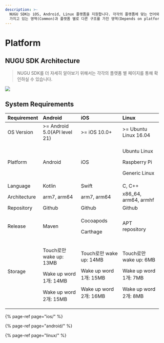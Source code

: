 ```yaml
---
description: >-
  NUGU SDK는 iOS, Android, Linux 플랫폼을 지원합니다. 각각의 플랫폼에 맞는 언어와 특성을 따르고 있으며, 동일한 구조를
  가지고 있는 영역(Common)과 플랫폼 별로 다른 구조를 가진 영역(Depends on platform)이 구분되어 있습니다.
---
```


# Platform

## NUGU SDK Architecture

> NUGU SDK를 더 자세히 알아보기 위해서는 각각의 플랫폼 별 페이지를 통해 확인하실 수 있습니다.

![](../../.gitbook/assets/image-23.png)

## System Requirements

<table>
  <thead>
    <tr>
      <th style="text-align:left">Requirement</th>
      <th style="text-align:left">Android</th>
      <th style="text-align:left">iOS</th>
      <th style="text-align:left">Linux</th>
    </tr>
  </thead>
  <tbody>
    <tr>
      <td style="text-align:left">OS Version</td>
      <td style="text-align:left">&gt;= Android 5.0(API level 21)</td>
      <td style="text-align:left">&gt;= iOS 10.0+</td>
      <td style="text-align:left">&gt;= Ubuntu Linux 16.04</td>
    </tr>
    <tr>
      <td style="text-align:left">Platform</td>
      <td style="text-align:left">Android</td>
      <td style="text-align:left">iOS</td>
      <td style="text-align:left">
        <p>Ubuntu Linux</p>
        <p>Raspberry Pi</p>
        <p>Generic Linux</p>
      </td>
    </tr>
    <tr>
      <td style="text-align:left">Language</td>
      <td style="text-align:left">Kotlin</td>
      <td style="text-align:left">Swift</td>
      <td style="text-align:left">C, C++</td>
    </tr>
    <tr>
      <td style="text-align:left">Architecture</td>
      <td style="text-align:left">arm7, arm64</td>
      <td style="text-align:left">arm7, arm64</td>
      <td style="text-align:left">x86_64, arm64, armhf</td>
    </tr>
    <tr>
      <td style="text-align:left">Repository</td>
      <td style="text-align:left">Github</td>
      <td style="text-align:left">Github</td>
      <td style="text-align:left">Github</td>
    </tr>
    <tr>
      <td style="text-align:left">Release</td>
      <td style="text-align:left">Maven</td>
      <td style="text-align:left">
        <p>Cocoapods</p>
        <p>Carthage</p>
      </td>
      <td style="text-align:left">APT repository</td>
    </tr>
    <tr>
      <td style="text-align:left">Storage
        <br />
        <br />
      </td>
      <td style="text-align:left">
        <p>Touch&#xB85C;&#xB9CC; wake up: 13MB</p>
        <p>Wake up word 1&#xAC1C;: 14MB</p>
        <p>Wake up word 2&#xAC1C;: 15MB</p>
      </td>
      <td style="text-align:left">
        <p>Touch&#xB85C;&#xB9CC; wake up: 14MB</p>
        <p>Wake up word 1&#xAC1C;: 15MB</p>
        <p>Wake up word 2&#xAC1C;: 16MB</p>
      </td>
      <td style="text-align:left">
        <p>Touch&#xB85C;&#xB9CC; wake up: 6MB</p>
        <p>Wake up word 1&#xAC1C;: 7MB</p>
        <p>Wake up word 2&#xAC1C;: 8MB</p>
      </td>
    </tr>
  </tbody>
</table>



{% page-ref page="ios/" %}

{% page-ref page="android/" %}

{% page-ref page="linux/" %}

